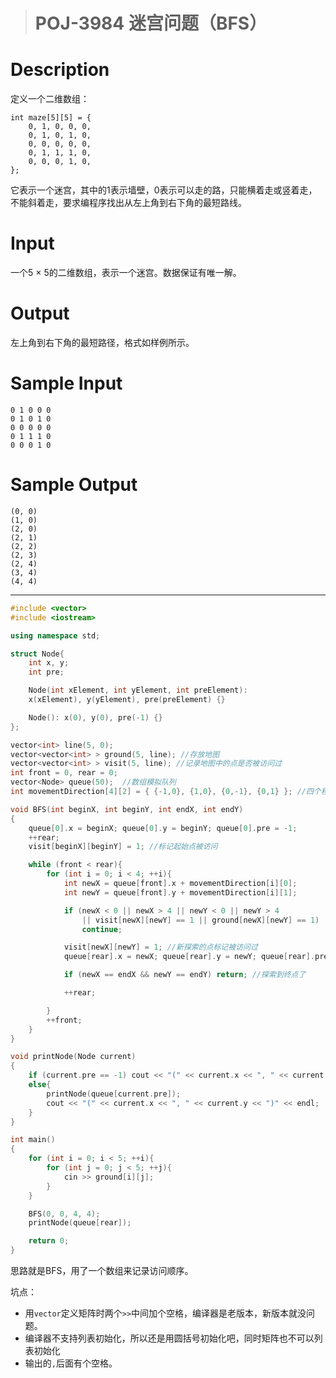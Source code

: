 > # POJ-3984 迷宫问题（BFS）

# Description

定义一个二维数组：

```
int maze[5][5] = {
	0, 1, 0, 0, 0,
	0, 1, 0, 1, 0,
	0, 0, 0, 0, 0,
	0, 1, 1, 1, 0,
	0, 0, 0, 1, 0,
};
```

它表示一个迷宫，其中的1表示墙壁，0表示可以走的路，只能横着走或竖着走，不能斜着走，要求编程序找出从左上角到右下角的最短路线。

# Input

一个5 × 5的二维数组，表示一个迷宫。数据保证有唯一解。

# Output

左上角到右下角的最短路径，格式如样例所示。

# Sample Input

```
0 1 0 0 0
0 1 0 1 0
0 0 0 0 0
0 1 1 1 0
0 0 0 1 0
```

# Sample Output

```
(0, 0)
(1, 0)
(2, 0)
(2, 1)
(2, 2)
(2, 3)
(2, 4)
(3, 4)
(4, 4)
```

---

```c++
#include <vector>
#include <iostream>

using namespace std;

struct Node{
    int x, y;
    int pre;

    Node(int xElement, int yElement, int preElement): 
    x(xElement), y(yElement), pre(preElement) {}

    Node(): x(0), y(0), pre(-1) {}
};

vector<int> line(5, 0);
vector<vector<int> > ground(5, line); //存放地图
vector<vector<int> > visit(5, line); //记录地图中的点是否被访问过
int front = 0, rear = 0; 
vector<Node> queue(50);  //数组模拟队列
int movementDirection[4][2] = { {-1,0}, {1,0}, {0,-1}, {0,1} }; //四个移动方向

void BFS(int beginX, int beginY, int endX, int endY)
{
    queue[0].x = beginX; queue[0].y = beginY; queue[0].pre = -1;
    ++rear;
    visit[beginX][beginY] = 1; //标记起始点被访问

    while (front < rear){
        for (int i = 0; i < 4; ++i){
            int newX = queue[front].x + movementDirection[i][0];
            int newY = queue[front].y + movementDirection[i][1];

            if (newX < 0 || newX > 4 || newY < 0 || newY > 4 
                || visit[newX][newY] == 1 || ground[newX][newY] == 1)
                continue;

            visit[newX][newY] = 1; //新探索的点标记被访问过
            queue[rear].x = newX; queue[rear].y = newY; queue[rear].pre = front;

            if (newX == endX && newY == endY) return; //探索到终点了

            ++rear;

        }
        ++front;
    }
}

void printNode(Node current)
{
    if (current.pre == -1) cout << "(" << current.x << ", " << current.y << ")" << endl;
    else{
        printNode(queue[current.pre]);
        cout << "(" << current.x << ", " << current.y << ")" << endl;
    } 
}

int main()
{
    for (int i = 0; i < 5; ++i){
        for (int j = 0; j < 5; ++j){
            cin >> ground[i][j];
        }
    }

    BFS(0, 0, 4, 4);
    printNode(queue[rear]);

    return 0;
}
```

思路就是BFS，用了一个数组来记录访问顺序。

坑点：

* 用`vector`定义矩阵时两个`>>`中间加个空格，编译器是老版本，新版本就没问题。
* 编译器不支持列表初始化，所以还是用圆括号初始化吧，同时矩阵也不可以列表初始化
* 输出的`,`后面有个空格。
